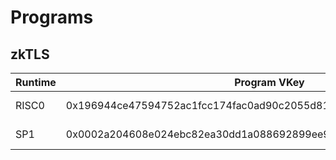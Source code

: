 # Programs

## zkTLS

| Runtime | Program VKey | Version |
| ------- | ------------ | ------- |
| RISC0 | 0x196944ce47594752ac1fcc174fac0ad90c2055d819a864497bd5318a601f5276 | 0.1.0-alpha |
| SP1   | 0x0002a204608e024ebc82ea30dd1a088692899ee9fb2af54c5c726958afc3c600 | 0.1.0-alpha |
